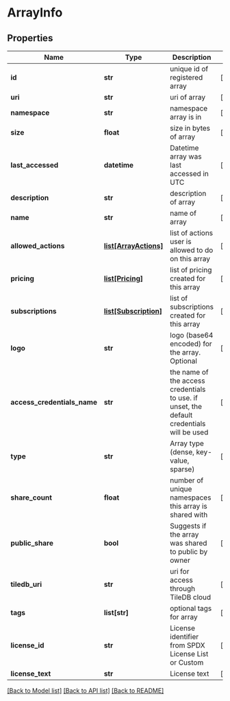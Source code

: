 # ArrayInfo

## Properties
Name | Type | Description | Notes
------------ | ------------- | ------------- | -------------
**id** | **str** | unique id of registered array | [optional] 
**uri** | **str** | uri of array | [optional] 
**namespace** | **str** | namespace array is in | [optional] 
**size** | **float** | size in bytes of array | [optional] 
**last_accessed** | **datetime** | Datetime array was last accessed in UTC | [optional] 
**description** | **str** | description of array | [optional] 
**name** | **str** | name of array | [optional] 
**allowed_actions** | [**list[ArrayActions]**](ArrayActions.md) | list of actions user is allowed to do on this array | [optional] 
**pricing** | [**list[Pricing]**](Pricing.md) | list of pricing created for this array | [optional] 
**subscriptions** | [**list[Subscription]**](Subscription.md) | list of subscriptions created for this array | [optional] 
**logo** | **str** | logo (base64 encoded) for the array. Optional | [optional] 
**access_credentials_name** | **str** | the name of the access credentials to use. if unset, the default credentials will be used | [optional] 
**type** | **str** | Array type (dense, key-value, sparse) | [optional] 
**share_count** | **float** | number of unique namespaces this array is shared with | [optional] 
**public_share** | **bool** | Suggests if the array was shared to public by owner | [optional] 
**tiledb_uri** | **str** | uri for access through TileDB cloud | [optional] 
**tags** | **list[str]** | optional tags for array | [optional] 
**license_id** | **str** | License identifier from SPDX License List or Custom | [optional] 
**license_text** | **str** | License text | [optional] 

[[Back to Model list]](../README.md#documentation-for-models) [[Back to API list]](../README.md#documentation-for-api-endpoints) [[Back to README]](../README.md)


